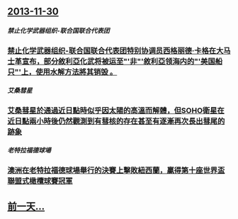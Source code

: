 ## [2013-11-30](/zh/news/2013/11/30/index.md)

##### 禁止化学武器组织-联合国联合代表团
### [ 禁止化学武器组织-联合国联合代表团特别协调员西格丽德·卡格在大马士革宣布，部分敘利亞化武将被运至"'非"'敘利亞领海内的"'美国船只"'上，使用水解方法將其销毁 。](/zh/news/2013/11/30/禁止化学武器组织-联合国联合代表团特别协调员西格丽德-卡格在大马士革宣布-部分敘利亞化武将被运至-非-敘利亞领海内.md)
##### 艾桑彗星
### [艾桑彗星於通過近日點時似乎因太陽的高溫而解體，但SOHO衛星在近日點兩小時後仍然觀測到有彗核的存在甚至有逐漸再次長出彗尾的跡象](/zh/news/2013/11/30/艾桑彗星於通過近日點時似乎因太陽的高溫而解體-但SOHO衛星在近日點兩小時後仍然觀測到有彗核的存在甚至有逐漸再次長出彗尾.md)
##### 老特拉福德球場
### [ 澳洲在老特拉福德球場舉行的決賽上擊敗紐西蘭，贏得第十座世界盃聯盟式橄欖球賽冠軍 ](/zh/news/2013/11/30/澳洲在老特拉福德球場舉行的決賽上擊敗紐西蘭-贏得第十座世界盃聯盟式橄欖球賽冠軍.md)
## [前一天...](/zh/news/2013/11/29/index.md)

